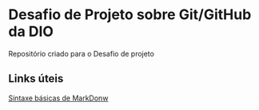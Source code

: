 # Desafio de Projeto sobre Git/GitHub da DIO
Repositório criado para o Desafio de projeto

 ## Links úteis
 [Sintaxe básicas de MarkDonw](https://www.markdownguide.org/basic-syntax/)

